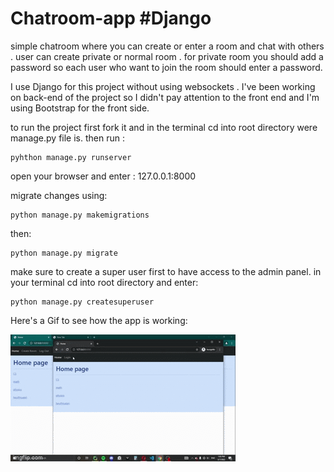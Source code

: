 # Chatroom-app #Django

simple chatroom where you can create or enter a room and chat with others .
user can create private or normal room . for private room you should add a password so each user who want to join the room should enter a password.

I use Django for this project without using websockets .
I've been working on back-end of the project so I didn't pay attention to the front end and I'm using Bootstrap for the front side.

to run the project first fork it and in the terminal cd into root directory were manage.py file is. 
then run :
```
pyhthon manage.py runserver
```
open your browser and enter : 127.0.0.1:8000

migrate changes using:
```
python manage.py makemigrations
```
then:
```
python manage.py migrate
```

make sure to create a super user first to have access to the admin panel.
in your terminal cd into root directory and enter:
```
python manage.py createsuperuser
```

Here's a Gif to see how the app is working:
<div style="width:360px;max-width:100%;">
  <div style="height:0;padding-bottom:56.39%;position:relative;">
  <p><img align="left" alt="gif" src="https://github.com/RezaJeffrey/Chatroom-app/blob/master/67pvve.gif" width="360" height="203" style="position:absolute;top:0;left:0;width:100%;height:100%;" frameBorder="0" /></p>
  </div>
  </div>
